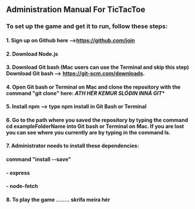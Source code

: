 ## Administration Manual For TicTacToe

### To set up the game and get it to run, follow these steps:

#### 1. Sign up on Github here -->https://github.com/join
#### 2. Download Node.js
#### 3. Download Git bash (Mac users can use the Terminal and skip this step) Download Git bash --> https://git-scm.com/downloads.
#### 4. Open Git bash or Terminal on Mac and clone the repository with the command "git clone" here: ***ATH HÉR KEMUR SLÓÐIN INNÁ GIT****
#### 5. Install npm --> type npm install in Git Bash or Terminal
#### 6. Go to the path where you saved the repository by typing the command cd exampleFolderName into Git bash or Terminal on Mac. If you are lost you can see where you currently are by typing in the command ls.
#### 7. Administrator needs to install these dependencies:

#### command "install <name of dependency> --save"
#### - express
#### - node-fetch

#### 8. To play the game ........ skrifa meira hér


